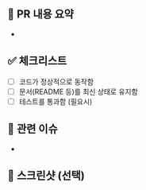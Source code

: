 ## 📌 PR 내용 요약

<!-- 어떤 기능을 구현했는지, 어떤 버그를 수정했는지 요약해주세요 -->

-

## ✅ 체크리스트

- [ ] 코드가 정상적으로 동작함
- [ ] 문서(README 등)를 최신 상태로 유지함
- [ ] 테스트를 통과함 (필요시)

## 📝 관련 이슈

<!-- 관련된 이슈 번호가 있다면 #번호로 작성해주세요 -->

-

## 📸 스크린샷 (선택)

<!-- UI 변경사항이 있다면 스크린샷을 첨부해주세요 -->
